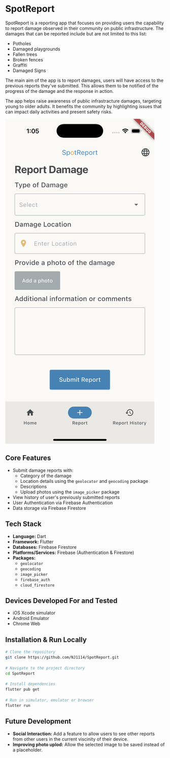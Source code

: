 # SpotReport

SpotReport is a reporting app that focuses on providing users the capability to report damage observed in their community on public infrastructure. The damages that can be reported include but are not limited to this list:

- Potholes
- Damaged playgrounds
- Fallen trees
- Broken fences
- Graffiti
- Damaged Signs

The main aim of the app is to report damages, users will have access to the previous reports they've submitted. This allows them to be notified of the progress of the damage and the response in action.

The app helps raise awareness of public infrastracture damages, targeting young to older adults. It benefits the community by highlighting issues that can impact daily activities and present safety risks.

![Reporting page.](misc/SimulatorReport.png)

## Core Features

- Submit damage reports with:
  - Category of the damage
  - Location details using the `geolocator` and `geocoding` package
  - Descriptions
  - Upload photos using the `image_picker` package
- View history of user's previously submitted reports
- User Authentication via Firebase Authentication
- Data storage via Firebase Firestore

## Tech Stack

- **Language:** Dart
- **Framework:** Flutter
- **Databases:** Firebase Firestore
- **Platforms/Services:** Firebase (Authentication & Firestore)
- **Packages:**
  - `geolocator`
  - `geocoding`
  - `image_picker`
  - `firebase_auth`
  - `cloud_firestore`

## Devices Developed For and Tested

- iOS Xcode simulator
- Android Emulator
- Chrome Web

## Installation & Run Locally

```bash
# Clone the repository
git clone https://github.com/NJ1114/SpotReport.git

# Navigate to the project directory
cd SpotReport

# Install dependencies
flutter pub get

# Run in simulator, emulator or browser
flutter run
```

## Future Development

- **Social Interaction:** Add a feature to allow users to see other reports from other users in the current viscinity of their device.
- **Improving photo uplod:** Allow the selected image to be saved instead of a placeholder.
